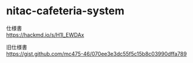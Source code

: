 # nitac-cafeteria-system

仕様書  
https://hackmd.io/s/H1l_EWDAx  

旧仕様書  
https://gist.github.com/mc475-46/070ee3e3dc55f5c15b8c03990dffa789
